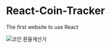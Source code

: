 # React-Coin-Tracker

The first website to use React

![코인 환율계산기](https://github.com/user-attachments/assets/cb6f7159-8154-44b1-b614-d787e9a72489)
